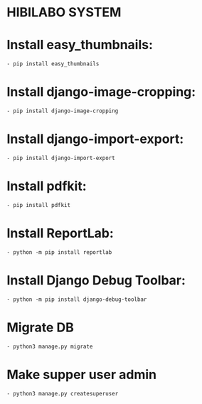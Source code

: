 # HIBILABO SYSTEM
# Install easy_thumbnails:
	- pip install easy_thumbnails
# Install django-image-cropping:
	- pip install django-image-cropping
# Install django-import-export: 
	- pip install django-import-export
# Install pdfkit: 
	- pip install pdfkit
# Install ReportLab:
	- python -m pip install reportlab
# Install Django Debug Toolbar:
	- python -m pip install django-debug-toolbar
# Migrate DB
	- python3 manage.py migrate
# Make supper user admin
	- python3 manage.py createsuperuser
